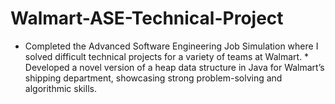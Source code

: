 # Walmart-ASE-Technical-Project
* Completed the Advanced Software Engineering Job Simulation where I solved difficult technical projects for a variety of teams at Walmart.  * Developed a novel version of a heap data structure in Java for Walmart’s shipping department, showcasing strong problem-solving and algorithmic skills.
